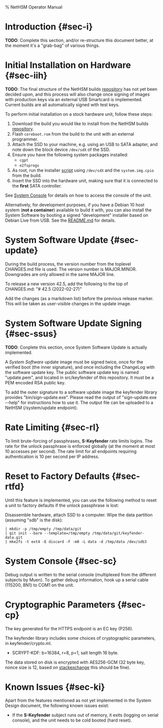 % NetHSM Operator Manual

# Introduction {#sec-i}

**TODO**: Complete this section, and/or re-structure this document better, at the moment it's a "grab-bag" of various things.

# Initial Installation on Hardware {#sec-iih}

**TODO**: The final structure of the NetHSM builds [repository][builds] has not yet been decided upon, and this process will also change once signing of images with production keys via an external USB Smartcard is implemented. Current builds are all automatically signed with test keys.

To perform initial installation on a stock hardware unit, follow these steps:

1. Download the build you would like to install from the NetHSM builds [repository][builds].
2. Flash `coreboot.rom` from the build to the unit with an external programmer.
3. Attach the SSD to your machine, e.g. using an USB to SATA adapter, and note down the block device `/dev/sdX` of the SSD.
4. Ensure you have the following system packages installed:
    - `cgpt`
    - `e2fsprogs`
5. As root, run the installer [script][installer] using `/dev/sdX` and the `system.img.cpio` from the build.
6. Insert the SSD into the hardware unit, making sure that it is connected to the **first** SATA controller.

See [System Console](#sec-sc) for details on how to access the console of the unit.

[builds]: https://git.nitrokey.com/nitrokey/nethsm/ci-builds
[installer]: https://git.nitrokey.com/nitrokey/nethsm/nethsm/-/raw/master/tools/nethsm-install.sh

Alternatively, for development purposes, if you have a Debian 10 host system (**not a container**) available to build it with, you can also install the System Software by booting a signed "development" installer based on Debian Live from USB. See the [README.md][usbinstaller] for details.

[usbinstaller]: https://git.nitrokey.com/nitrokey/nethsm/nethsm/-/blob/master/src/installer/README.md

# System Software Update {#sec-update}

During the build process, the version number from the toplevel CHANGES.md file is used. The version number is MAJOR.MINOR. Downgrades are only allowed in the same MAJOR line.

To release a new version 42.5, add the following to the top of CHANGES.md: "# 42.5 (2022-02-27)"

Add the changes (as a markdown list) before the previous release marker. This will be taken as user-visible changes in the update image.

# System Software Update Signing {#sec-ssus}

**TODO**: Conplete this section, once System Software Update is actually implemented.

A _System Software_ update image must be signed twice, once for the verified boot (the inner signature), and once including the ChangeLog with the software update key. The public software update key is named "update.pem", and located in src/keyfender of this repository. It must be a PEM encoded RSA public key.

To add the outer signature to a software update image the keyfender library provides "bin/sign-update.exe". Please read the output of "sign-update.exe --help" for instructions how to use it. The output file can be uploaded to a NetHSM (/system/update endpoint).

# Rate Limiting {#sec-rl}

To limit brute-forcing of passphrases, **S-Keyfender** rate limits logins. The rate for the unlock passphrase is enforced globally (at the moment at most 10 accesses per second). The rate limit for all endpoints requiring authentication is 10 per second per IP address.

# Reset to Factory Defaults {#sec-rtfd}

Until this feature is implemented, you can use the following method to reset a unit to factory defaults if the unlock passphrase is lost:

Disassemble hardware, attach SSD to a computer. Wipe the data partition (assuming "sdb" is the disk):

    | mkdir -p /tmp/empty /tmp/data/git
    | git init --bare --template=/tmp/empty /tmp/data/git/keyfender-data.git
    | mke2fs -t ext4 -E discard -F -m0 -L data -d /tmp/data /dev/sdb3

# System Console {#sec-sc}

Debug output is written to the serial console (multiplexed from the different subjects by Muen). To gather debug information, hook up a serial cable (115200, 8N1) to COM1 on the unit.

# Cryptographic Parameters {#sec-cp}

The key generated for the HTTPS endpoint is an EC key (P256).

The keyfender library includes some choices of cryptographic parameters, in keyfender/crypto.ml.
- SCRYPT-KDF: b=16384, r=8, p=1, salt length 16 byte.

The data stored on disk is encrypted with AES256-GCM (32 byte key, nonce size is 12, based on [stackexchange] this should be fine).

[stackexchange]: https://crypto.stackexchange.com/questions/5807/aes-gcm-and-its-iv-nonce-value

# Known Issues {#sec-ki}

Apart from the features mentioned as not yet implemented in the System Design document, the following known issues exist:

- If the **S-Keyfender** subject runs out of memory, it exits (logging on serial console), and the unit needs to be cold booted (hard reset).
